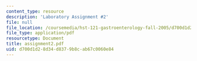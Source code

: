 ```yaml
---
content_type: resource
description: 'Laboratory Assignment #2'
file: null
file_location: /coursemedia/hst-121-gastroenterology-fall-2005/d700d1d28d34d8379b8cab67c0060e84_assignment2.pdf
file_type: application/pdf
resourcetype: Document
title: assignment2.pdf
uid: d700d1d2-8d34-d837-9b8c-ab67c0060e84
---
```

